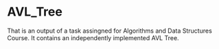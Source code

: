 # AVL_Tree
That is an output of a task assingned for Algorithms and Data Structures Course. It contains an independently implemented AVL Tree.
